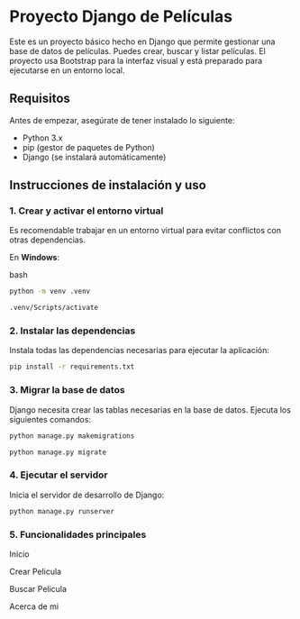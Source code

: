 # Proyecto Django de Películas

Este es un proyecto básico hecho en Django que permite gestionar una base de datos de películas. Puedes crear, buscar y listar películas. El proyecto usa Bootstrap para la interfaz visual y está preparado para ejecutarse en un entorno local.

## Requisitos

Antes de empezar, asegúrate de tener instalado lo siguiente:

- Python 3.x
- pip (gestor de paquetes de Python)
- Django (se instalará automáticamente)

## Instrucciones de instalación y uso

### 1. Crear y activar el entorno virtual

Es recomendable trabajar en un entorno virtual para evitar conflictos con otras dependencias.

En **Windows**:

bash

```bash
python -m venv .venv
```

```bash
.venv/Scripts/activate
```

### 2. Instalar las dependencias

Instala todas las dependencias necesarias para ejecutar la aplicación:

```bash
pip install -r requirements.txt
```

### 3. Migrar la base de datos

Django necesita crear las tablas necesarias en la base de datos. Ejecuta los siguientes comandos:

```bash
python manage.py makemigrations

```

```bash
python manage.py migrate
```

### 4. Ejecutar el servidor

Inicia el servidor de desarrollo de Django:

```bash
python manage.py runserver
```

### 5. Funcionalidades principales

Inicio

Crear Pelicula

Buscar Pelicula

Acerca de mi
